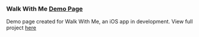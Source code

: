 ### Walk With Me [Demo Page](http://zach-haddad.com/wwm)

Demo page created for Walk With Me, an iOS app in development.  View full project [here][1]

[1]: https://github.com/Jdgronewold/Walk-with-me
